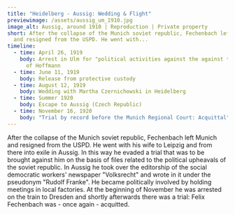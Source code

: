 ```yaml
---
title: "Heidelberg - Aussig: Wedding & Flight"
previewimage: /assets/aussig_um_1910.jpg
image_alt: Aussig, around 1910 | Reproduction | Private property
short: After the collapse of the Munich soviet republic, Fechenbach left Munich
  and resigned from the USPD. He went with...
timeline:
  - time: April 26, 1919
    body: Arrest in Ulm for "political activities against the against the government
      of Hoffmann
  - time: June 11, 1919
    body: Release from protective custody
  - time: August 12, 1919
    body: Wedding with Martha Czernichowski in Heidelberg
  - time: Summer 1920
    body: Escape to Aussig (Czech Republic)
  - time: November 16, 1920
    body: "Trial by record before the Munich Regional Court: Acquittal"
---
```

After the collapse of the Munich soviet republic, Fechenbach left Munich and resigned from the USPD. He went with his wife to Leipzig and from there into exile in Aussig. In this way he evaded a trial that was to be brought against him on the basis of files related to the political upheavals of the soviet republic. In Aussig he took over the editorship of the social democratic workers' newspaper "Volksrecht" and wrote in it under the pseudonym "Rudolf Franke". He became politically involved by holding meetings in local factories. At the beginning of November he was arrested on the train to Dresden and shortly afterwards there was a trial: Felix Fechenbach was - once again - acquitted.
